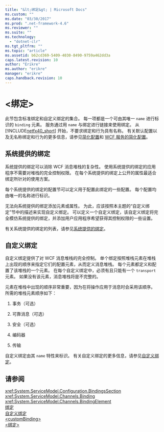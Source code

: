 ```yaml
---
title: "&lt;绑定&gt; | Microsoft Docs"
ms.custom: ""
ms.date: "03/30/2017"
ms.prod: ".net-framework-4.6"
ms.reviewer: ""
ms.suite: ""
ms.technology: 
  - "dotnet-clr"
ms.tgt_pltfrm: ""
ms.topic: "article"
ms.assetid: b62cd369-5409-4030-8490-9759a462dd3a
caps.latest.revision: 10
author: "Erikre"
ms.author: "erikre"
manager: "erikre"
caps.handback.revision: 10
---
```

# &lt;绑定&gt;
此节包含标准绑定和自定义绑定的集合。  每一项都是一个可由其唯一 `name` 进行标识的 `binding` 元素。  服务通过用 `name` 与绑定进行链接来使用绑定。  从 [!INCLUDE[netfx40_short](../../../../../includes/netfx40-short-md.md)] 开始，不要求绑定和行为具有名称。  有关默认配置以及无名称绑定和行为的更多信息，请参见[简化配置](../../../../../docs/framework/wcf/simplified-configuration.md)和 [WCF 服务的简化配置](../../../../../docs/framework/wcf/samples/simplified-configuration-for-wcf-services.md)。  
  
## 系统提供的绑定  
 系统提供的绑定可以消除 WCF 消息堆栈的复杂性。  使用系统提供的绑定的应用程序不需要对堆栈的完全控制权限。  在每个系统提供的绑定上公开的属性最适合绑定所针对的使用方案。  
  
 每个系统提供的绑定的配置节可以定义用于配置此绑定的一些配置。  每个配置均由唯一的名称进行标识。  
  
 无法向系统提供的绑定添加元素或属性。  为此，应该按照本主题的“自定义绑定”节中的描述来实现自定义绑定。  可以定义一个自定义绑定，该自定义绑定将完全模仿系统提供的绑定，并添加用户应用程序希望获得其控制权限的一些设置。  
  
 有关系统提供的绑定的列表，请参见[系统提供的绑定](../../../../../docs/framework/wcf/system-provided-bindings.md)。  
  
## 自定义绑定  
 自定义绑定提供了对 WCF 消息堆栈的完全控制。  单个绑定按照堆栈元素在堆栈上出现的顺序来指定它们的配置元素，从而定义消息堆栈。  每个元素都定义和配置了该堆栈的一个元素。  在每个自定义绑定中，必须有且只能有一个 `transport` 元素。  如果没有该元素，消息堆栈将是不完整的。  
  
 元素在堆栈中出现的顺序非常重要，因为在将操作应用于消息时会采用该顺序。  所需的堆栈元素顺序如下：  
  
1.  事务（可选）  
  
2.  可靠消息（可选）  
  
3.  安全（可选）  
  
4.  编码器  
  
5.  传输  
  
 自定义绑定由其 `name` 特性来标识。  有关自定义绑定的更多信息，请参见[自定义绑定](../../../../../docs/framework/wcf/extending/custom-bindings.md)。  
  
## 请参阅  
 <xref:System.ServiceModel.Configuration.BindingsSection>   
 <xref:System.ServiceModel.Channels.Binding>   
 <xref:System.ServiceModel.Channels.BindingElement>   
 [绑定](../../../../../docs/framework/wcf/bindings.md)   
 [自定义绑定](../../../../../docs/framework/wcf/extending/custom-bindings.md)   
 [\<customBinding\>](../../../../../docs/framework/configure-apps/file-schema/wcf/custombinding.md)   
 [\<绑定\>](../../../../../docs/framework/misc/binding.md)